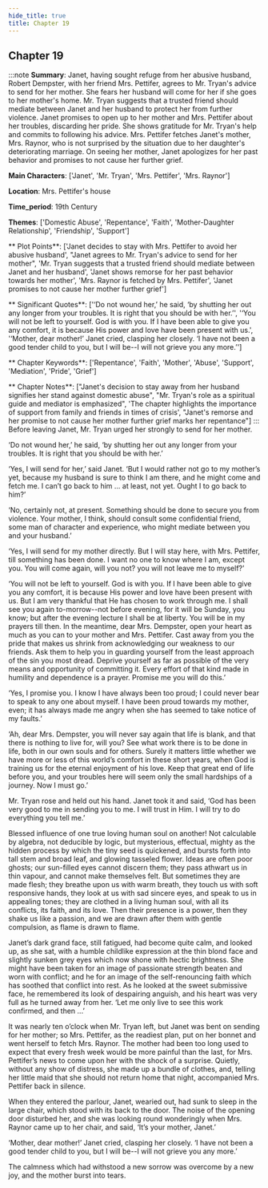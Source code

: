 ```yaml
---
hide_title: true
title: Chapter 19
---
```

## Chapter 19
:::note
**Summary**:
Janet, having sought refuge from her abusive husband, Robert Dempster, with her friend Mrs. Pettifer, agrees to Mr. Tryan's advice to send for her mother. She fears her husband will come for her if she goes to her mother's home. Mr. Tryan suggests that a trusted friend should mediate between Janet and her husband to protect her from further violence. Janet promises to open up to her mother and Mrs. Pettifer about her troubles, discarding her pride. She shows gratitude for Mr. Tryan's help and commits to following his advice. Mrs. Pettifer fetches Janet's mother, Mrs. Raynor, who is not surprised by the situation due to her daughter's deteriorating marriage. On seeing her mother, Janet apologizes for her past behavior and promises to not cause her further grief.

**Main Characters**:
['Janet', 'Mr. Tryan', 'Mrs. Pettifer', 'Mrs. Raynor']

**Location**:
Mrs. Pettifer's house

**Time_period**:
19th Century

**Themes**:
['Domestic Abuse', 'Repentance', 'Faith', 'Mother-Daughter Relationship', 'Friendship', 'Support']

** Plot Points**:
['Janet decides to stay with Mrs. Pettifer to avoid her abusive husband', "Janet agrees to Mr. Tryan's advice to send for her mother", 'Mr. Tryan suggests that a trusted friend should mediate between Janet and her husband', 'Janet shows remorse for her past behavior towards her mother', 'Mrs. Raynor is fetched by Mrs. Pettifer', 'Janet promises to not cause her mother further grief']

** Significant Quotes**:
['‘Do not wound her,’ he said, ‘by shutting her out any longer from your troubles. It is right that you should be with her.’', '‘You will not be left to yourself. God is with you. If I have been able to give you any comfort, it is because His power and love have been present with us.', '‘Mother, dear mother!’ Janet cried, clasping her closely. ‘I have not been a good tender child to you, but I will be--I will not grieve you any more.’']

** Chapter Keywords**:
['Repentance', 'Faith', 'Mother', 'Abuse', 'Support', 'Mediation', 'Pride', 'Grief']

** Chapter Notes**:
["Janet's decision to stay away from her husband signifies her stand against domestic abuse", "Mr. Tryan's role as a spiritual guide and mediator is emphasized", 'The chapter highlights the importance of support from family and friends in times of crisis', "Janet's remorse and her promise to not cause her mother further grief marks her repentance"]
:::
Before leaving Janet, Mr. Tryan urged her strongly to send for her mother. 

‘Do not wound her,’ he said, ‘by shutting her out any longer from your troubles. It is right that you should be with her.’ 

‘Yes, I will send for her,’ said Janet. ‘But I would rather not go to my mother’s yet, because my husband is sure to think I am there, and he might come and fetch me. I can’t go back to him ... at least, not yet. Ought I to go back to him?’ 

‘No, certainly not, at present. Something should be done to secure you from violence. Your mother, I think, should consult some confidential friend, some man of character and experience, who might mediate between you and your husband.’ 

‘Yes, I will send for my mother directly. But I will stay here, with Mrs. Pettifer, till something has been done. I want no one to know where I am, except you. You will come again, will you not? you will not leave me to myself?’ 

‘You will not be left to yourself. God is with you. If I have been able to give you any comfort, it is because His power and love have been present with us. But I am very thankful that He has chosen to work through me. I shall see you again to-morrow--not before evening, for it will be Sunday, you know; but after the evening lecture I shall be at liberty. You will be in my prayers till then. In the meantime, dear Mrs. Dempster, open your heart as much as you can to your mother and Mrs. Pettifer. Cast away from you the pride that makes us shrink from acknowledging our weakness to our friends. Ask them to help you in guarding yourself from the least approach of the sin you most dread. Deprive yourself as far as possible of the very means and opportunity of committing it. Every effort of that kind made in humility and dependence is a prayer. Promise me you will do this.’ 

‘Yes, I promise you. I know I have always been too proud; I could never bear to speak to any one about myself. I have been proud towards my mother, even; it has always made me angry when she has seemed to take notice of my faults.’ 

‘Ah, dear Mrs. Dempster, you will never say again that life is blank, and that there is nothing to live for, will you? See what work there is to be done in life, both in our own souls and for others. Surely it matters little whether we have more or less of this world’s comfort in these short years, when God is training us for the eternal enjoyment of his love. Keep that great end of life before you, and your troubles here will seem only the small hardships of a journey. Now I must go.’ 

Mr. Tryan rose and held out his hand. Janet took it and said, ‘God has been very good to me in sending you to me. I will trust in Him. I will try to do everything you tell me.’ 

Blessed influence of one true loving human soul on another! Not calculable by algebra, not deducible by logic, but mysterious, effectual, mighty as the hidden process by which the tiny seed is quickened, and bursts forth into tall stem and broad leaf, and glowing tasseled flower. Ideas are often poor ghosts; our sun-filled eyes cannot discern them; they pass athwart us in thin vapour, and cannot make themselves felt. But sometimes they are made flesh; they breathe upon us with warm breath, they touch us with soft responsive hands, they look at us with sad sincere eyes, and speak to us in appealing tones; they are clothed in a living human soul, with all its conflicts, its faith, and its love. Then their presence is a power, then they shake us like a passion, and we are drawn after them with gentle compulsion, as flame is drawn to flame. 

Janet’s dark grand face, still fatigued, had become quite calm, and looked up, as she sat, with a humble childlike expression at the thin blond face and slightly sunken grey eyes which now shone with hectic brightness. She might have been taken for an image of passionate strength beaten and worn with conflict; and he for an image of the self-renouncing faith which has soothed that conflict into rest. As he looked at the sweet submissive face, he remembered its look of despairing anguish, and his heart was very full as he turned away from her. ‘Let me only live to see this work confirmed, and then ...’ 

It was nearly ten o’clock when Mr. Tryan left, but Janet was bent on sending for her mother; so Mrs. Pettifer, as the readiest plan, put on her bonnet and went herself to fetch Mrs. Raynor. The mother had been too long used to expect that every fresh week would be more painful than the last, for Mrs. Pettifer’s news to come upon her with the shock of a surprise. Quietly, without any show of distress, she made up a bundle of clothes, and, telling her little maid that she should not return home that night, accompanied Mrs. Pettifer back in silence. 

When they entered the parlour, Janet, wearied out, had sunk to sleep in the large chair, which stood with its back to the door. The noise of the opening door disturbed her, and she was looking round wonderingly when Mrs. Raynor came up to her chair, and said, ‘It’s your mother, Janet.’ 

‘Mother, dear mother!’ Janet cried, clasping her closely. ‘I have not been a good tender child to you, but I will be--I will not grieve you any more.’ 

The calmness which had withstood a new sorrow was overcome by a new joy, and the mother burst into tears. 

